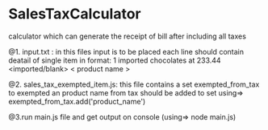 # SalesTaxCalculator
calculator which can generate the receipt of bill after including all taxes 

@1. input.txt : in this files input is to be placed each line should contain deatail of single item
in format:
1 imported chocolates at 233.44
<quantity> <imported/blank> < product name > <at> <price>

@2. sales_tax_exempted_item.js:
this file contains a set exempted_from_tax to exempted an product name from tax  should be added to set
using=> exempted_from_tax.add('product_name')

@3.run main.js file and get output on console (using=> node main.js)
